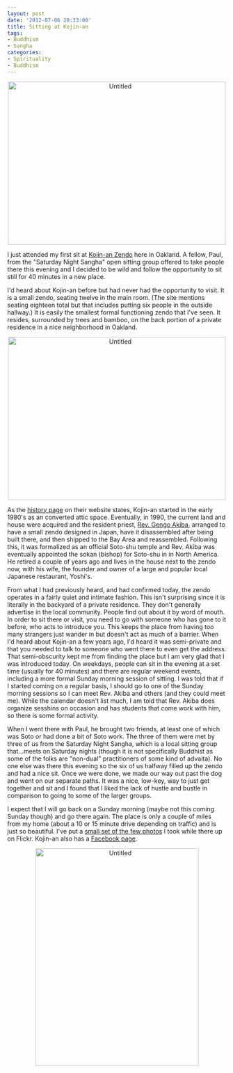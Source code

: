 ```yaml
--- 
layout: post
date: '2012-07-06 20:33:00'
title: Sitting at Kojin-an
tags: 
- Buddhism
- Sangha
categories:
- Spirituality
- Buddhism
---
```

<p style="text-align:center"><a href="http://www.flickr.com/photos/albill/7518211672/" title="Untitled by albill, on Flickr"><img src="http://farm9.staticflickr.com/8146/7518211672_712b83a5b7.jpg" width="500" height="375" alt="Untitled"></a></p>

I just attended my first sit at [Kojin-an Zendo](http://www.kojin-an.org) here in Oakland. A fellow, Paul, from the "Saturday Night Sangha" open sitting group offered to take people there this evening and I decided to be wild and follow the opportunity to sit still for 40 minutes in a new place.

I'd heard about Kojin-an before but had never had the opportunity to visit. It is a small zendo, seating twelve in the main room. (The site mentions seating eighteen total but that includes putting six people in the outside hallway.) It is easily the smallest formal functioning zendo that I've seen. It resides, surrounded by trees and bamboo, on the back portion of a private residence in a nice neighborhood in Oakland. 

<p style="text-align:center"><a href="http://www.flickr.com/photos/albill/7518210172/" title="Untitled by albill, on Flickr"><img src="http://farm8.staticflickr.com/7259/7518210172_8b45ceacc7.jpg" width="500" height="375" alt="Untitled"></a></p>

As the [history page](http://www.kojin-an.org/kojinanHistory.php) on their website states, Kojin-an started in the early 1980's as an converted attic space. Eventually, in 1990, the current land and house were acquired and the resident priest, [Rev. Gengo Akiba](http://www.kojin-an.org/Gengo-Akiba.php), arranged to have a small zendo designed in Japan, have it disassembled after being built there, and then shipped to the Bay Area and reassembled. Following this, it was formalized as an official Soto-shu temple and Rev. Akiba was eventually appointed the sokan (bishop) for Soto-shu in in North America. He retired a couple of years ago and lives in the house next to the zendo now, with his wife, the founder and owner of a large and popular local Japanese restaurant, Yoshi's.

From what I had previously heard, and had confirmed today, the zendo operates in a fairly quiet and intimate fashion. This isn't surprising since it is literally in the backyard of a private residence. They don't generally advertise in the local community. People find out about it by word of mouth. In order to sit there or visit, you need to go with someone who has gone to it before, who acts to introduce you. This keeps the place from having too many strangers just wander in but doesn't act as much of a barrier. When I'd heard about Kojin-an a few years ago, I'd heard it was semi-private and that you needed to talk to someone who went there to even get the address. That semi-obscurity kept me from finding the place but I am very glad that I was introduced today. On weekdays, people can sit in the evening at a set time (usually for 40 minutes) and there are regular weekend events, including a more formal Sunday morning session of sitting. I was told that if I started coming on a regular basis, I should go to one of the Sunday morning sessions so I can meet Rev. Akiba and others (and they could meet me). While the calendar doesn't list much, I am told that Rev. Akiba does organize sesshins on occasion and has students that come work with him, so there is some formal activity.

When I went there with Paul, he brought two friends, at least one of which was Soto or had done a bit of Soto work. The three of them were met by three of us from the Saturday Night Sangha, which is a local sitting group that…meets on Saturday nights (though it is not specifically Buddhist as some of the folks are "non-dual" practitioners of some kind of advaita). No one else was there this evening so the six of us halfway filled up the zendo and had a nice sit. Once we were done, we made our way out past the dog and went on our separate paths. It was a nice, low-key, way to just get together and sit and I found that I liked the lack of hustle and bustle in comparison to going to some of the larger groups.

I expect that I will go back on a Sunday morning (maybe not this coming Sunday though) and go there again. The place is only a couple of miles from my home (about a 10 or 15 minute drive depending on traffic) and is just so beautiful. I've put a [small set of the few photos](http://www.flickr.com/photos/albill/sets/72157630457857318/) I took while there up on Flickr. Kojin-an also has a [Facebook page](https://www.facebook.com/pages/Kojinan-Zendo/265911100887).

<p style="text-align:center"><a href="http://www.flickr.com/photos/albill/7518206232/" title="Untitled by albill, on Flickr"><img src="http://farm8.staticflickr.com/7114/7518206232_327c5c7ba2.jpg" width="375" height="500" alt="Untitled"></a></p>